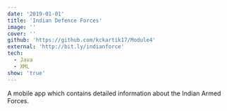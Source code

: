 ```yaml
---
date: '2019-01-01'
title: 'Indian Defence Forces'
image: ''
cover: ''
github: 'https://github.com/kckartik17/Module4'
external: 'http://bit.ly/indianforce'
tech:
  - Java
  - XML
show: 'true'
---
```


A mobile app which contains detailed information about the Indian Armed Forces.
